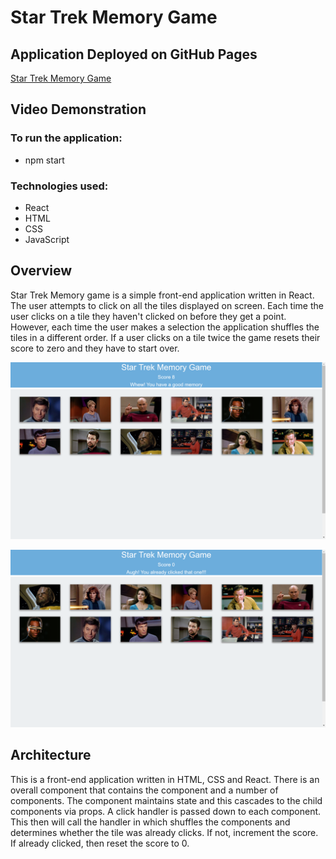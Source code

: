 # Star Trek Memory Game

## Application Deployed on GitHub Pages

[Star Trek Memory Game](https://pblack67.github.io/HW15-MemoryGame/)

## Video Demonstration

[]()

### To run the application:

* npm start

### Technologies used: 

* React
* HTML
* CSS
* JavaScript

## Overview

Star Trek Memory game is a simple front-end application written in React. The user attempts to click on all the tiles displayed on screen. Each time the user clicks on a tile they haven't clicked on before they get a point. However, each time the user makes a selection the application shuffles the tiles in a different order. If a user clicks on a tile twice the game resets their score to zero and they have to start over.

![Correct Guess](/images/correct.png)

![Incorrect Guess](/images/incorrect.png)

## Architecture

This is a front-end application written in HTML, CSS and React. There is an overall <App> component that contains the <Score> component and a number of <MemoryTile> components. The <App> component maintains state and this cascades to the child components via props. A click handler is passed down to each <MemoryTile> component. This then will call the handler in <App> which shuffles the components and determines whether the tile was already clicks. If not, increment the score. If already clicked, then reset the score to 0. 